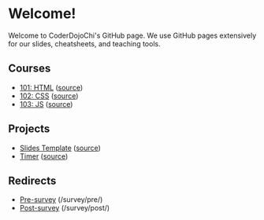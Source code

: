 # Welcome!

Welcome to CoderDojoChi's GitHub page. We use GitHub pages extensively for our slides, cheatsheets, and teaching tools.


## Courses

- [101: HTML][101-html] ([source][101-html-source])
- [102: CSS][102-css] ([source][102-css-source])
- [103: JS][103-js] ([source][103-js-source])


## Projects

- [Slides Template][slides-template] ([source][slides-template-source])
- [Timer][timer] ([source][timer-source])


## Redirects
- [Pre-survey](/survey/pre/) (/survey/pre/)
- [Post-survey](/survey/post/) (/survey/post/)






[101-html]: https://coderdojochi.github.io/101-html/
[101-html-source]: https://github.com/coderdojochi/101-html/

[102-css]: https://coderdojochi.github.io/102-css/
[102-css-source]: https://github.com/coderdojochi/102-css/

[103-js]: https://coderdojochi.github.io/103-js/
[103-js-source]: https://github.com/coderdojochi/103-js/

[slides-template]: https://coderdojochi.github.io/slides-template/
[slides-template-source]: https://github.com/coderdojochi/slides-template/

[timer]: https://coderdojochi.github.io/timer/
[timer-source]: https://github.com/coderdojochi/timer/
